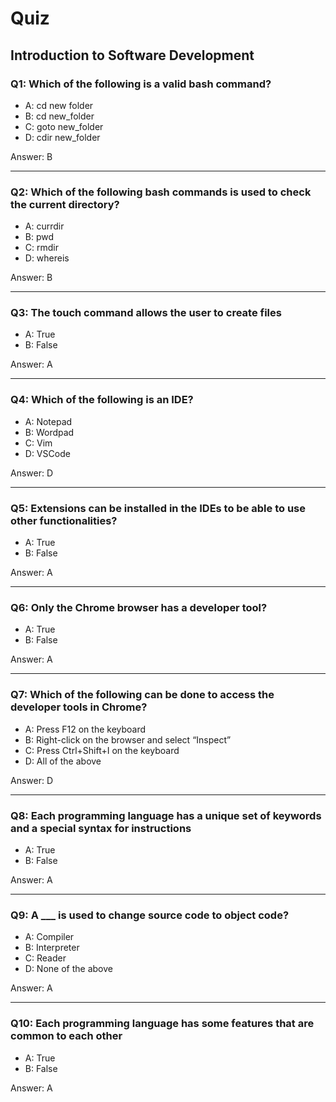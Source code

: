 # Quiz

## Introduction to Software Development

### Q1: Which of the following is a valid bash command?
- A: cd new folder
- B: cd new_folder
- C: goto new_folder
- D: cdir new_folder

Answer: B

---

### Q2: Which of the following bash commands is used to check the current directory?
- A: currdir
- B: pwd
- C: rmdir
- D: whereis

Answer: B

---

### Q3: The touch command allows the user to create files
- A: True
- B: False

Answer: A

---

### Q4: Which of the following is an IDE?
- A: Notepad
- B: Wordpad
- C: Vim
- D: VSCode

Answer: D

---

### Q5: Extensions can be installed in the IDEs to be able to use other functionalities?
- A: True
- B: False

Answer: A

---

### Q6: Only the Chrome browser has a developer tool?
- A: True
- B: False

Answer: A

---

### Q7: Which of the following can be done to access the developer tools in Chrome?
- A: Press F12 on the keyboard
- B: Right-click on the browser and select “Inspect”
- C: Press Ctrl+Shift+I on the keyboard
- D: All of the above

Answer: D

---

### Q8: Each programming language has a unique set of keywords and a special syntax for instructions
- A: True
- B: False

Answer: A

---

### Q9: A ___ is used to change source code to object code?
- A: Compiler
- B: Interpreter
- C: Reader
- D: None of the above

Answer: A

---

### Q10: Each programming language has some features that are common to each other
- A: True
- B: False

Answer: A